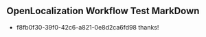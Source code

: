 ## OpenLocalization Workflow Test MarkDown
* f8fb0f30-39f0-42c6-a821-0e8d2ca6fd98 
thanks!<!--HONumber=Mar16_HO2-->
